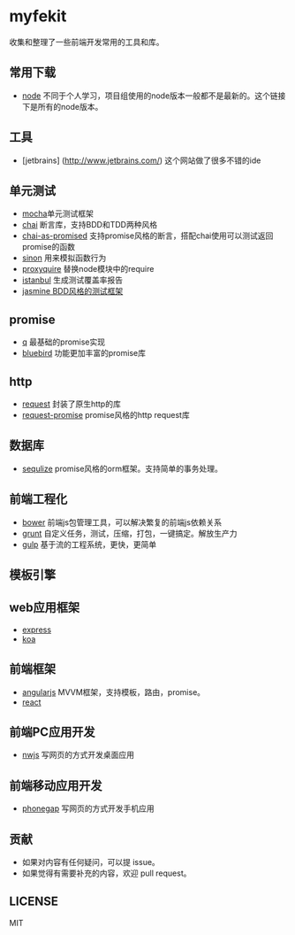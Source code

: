 # myfekit
收集和整理了一些前端开发常用的工具和库。

## 常用下载
* [node](https://nodejs.org/dist/) 不同于个人学习，项目组使用的node版本一般都不是最新的。这个链接下是所有的node版本。

## 工具
* [jetbrains] (http://www.jetbrains.com/) 这个网站做了很多不错的ide

## 单元测试

* [mocha](https://github.com/mochajs/mocha)单元测试框架
* [chai](https://github.com/chaijs/chai) 断言库，支持BDD和TDD两种风格
* [chai-as-promised](https://github.com/domenic/chai-as-promised) 支持promise风格的断言，搭配chai使用可以测试返回promise的函数
* [sinon](https://github.com/sinonjs/sinon) 用来模拟函数行为
* [proxyquire](https://github.com/thlorenz/proxyquire) 替换node模块中的require
* [istanbul](https://github.com/gotwarlost/istanbul) 生成测试覆盖率报告
* [jasmine BDD风格的测试框架](http://jasmine.github.io/edge/introduction.html)

## promise
* [q](https://github.com/kriskowal/q) 最基础的promise实现
* [bluebird](https://github.com/petkaantonov/bluebird) 功能更加丰富的promise库

## http
* [request](https://github.com/request/request) 封装了原生http的库
* [request-promise](https://github.com/request/request-promise) promise风格的http request库

## 数据库
* [sequlize](https://github.com/sequelize/sequelize) promise风格的orm框架。支持简单的事务处理。

## 前端工程化
* [bower](https://github.com/bower/bower) 前端js包管理工具，可以解决繁复的前端js依赖关系
* [grunt](https://github.com/gruntjs/grunt) 自定义任务，测试，压缩，打包，一键搞定。解放生产力
* [gulp](https://github.com/gulpjs/gulp) 基于流的工程系统，更快，更简单

## 模板引擎


## web应用框架

* [express](https://github.com/strongloop/express)
* [koa](https://github.com/koajs/koa)

## 前端框架

* [angularjs](https://github.com/angular/angular) MVVM框架，支持模板，路由，promise。
* [react](https://github.com/facebook/react)

## 前端PC应用开发

* [nwjs](https://github.com/nwjs/nw.js) 写网页的方式开发桌面应用


## 前端移动应用开发
* [phonegap](https://github.com/sintaxi/phonegap) 写网页的方式开发手机应用

## 贡献
* 如果对内容有任何疑问，可以提 issue。
* 如果觉得有需要补充的内容，欢迎 pull request。


## LICENSE

MIT





